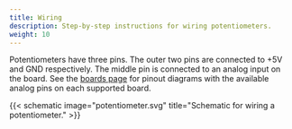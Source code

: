 ```yaml
---
title: Wiring
description: Step-by-step instructions for wiring potentiometers.
weight: 10
---
```


Potentiometers have three pins. The outer two pins are connected to +5V and GND respectively. The middle pin is connected to an analog input on the board. See the [boards page](/boards/) for pinout diagrams with the available analog pins on each supported board.

{{< schematic image="potentiometer.svg" title="Schematic for wiring a potentiometer." >}}

